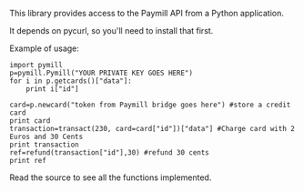 This library provides access to the Paymill API from a Python application.

It depends on pycurl, so you'll need to install that first.

Example of usage:

	import pymill
	p=pymill.Pymill("YOUR PRIVATE KEY GOES HERE")
	for i in p.getcards()["data"]:
		print i["id"]
	
	card=p.newcard("token from Paymill bridge goes here") #store a credit card
	print card
	transaction=transact(230, card=card["id"])["data"] #Charge card with 2 Euros and 30 Cents
	print transaction
	ref=refund(transaction["id"],30) #refund 30 cents
	print ref

Read the source to see all the functions implemented.
